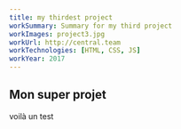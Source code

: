 ```yaml
---
title: my thirdest project
workSummary: Summary for my third project
workImages: project3.jpg
workUrl: http://central.team
workTechnologies: [HTML, CSS, JS]
workYear: 2017
---
```


## Mon super projet

voilà un test
